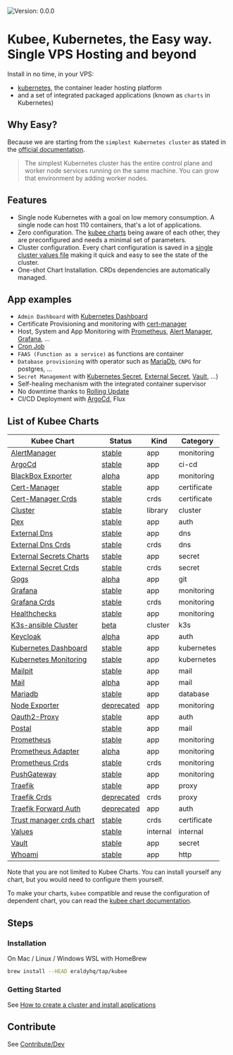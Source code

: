 

[//]: # (README.md generated by gotmpl. DO NOT EDIT.)

![Version: 0.0.0](https://img.shields.io/badge/Version-0.0.0-informational?style=flat-square)

# Kubee, Kubernetes, the Easy way. Single VPS Hosting and beyond

Install in no time, in your VPS:
* [kubernetes](https://github.com/kubernetes/kubernetes), the container leader hosting platform
* and a set of integrated packaged applications (known as `charts` in Kubernetes)

## Why Easy?

Because we are starting from the `simplest Kubernetes cluster` as stated in the [official documentation](https://kubernetes.io/docs/setup/production-environment/#production-control-plane).

> The simplest Kubernetes cluster has the entire control plane
> and worker node services running on the same machine.
> You can grow that environment by adding worker nodes.

## Features

* Single node Kubernetes with a goal on low memory consumption. A single node can host 110 containers, that's a lot of applications.
* Zero configuration. The [kubee charts](https://github.com/EraldyHq/kubee/blob/main/docs/site/kubee-helmet-chart.md) being aware of each other, they are preconfigured and needs a minimal set of parameters.
* Cluster configuration. Every chart configuration is saved in a [single cluster values file](https://github.com/EraldyHq/kubee/blob/main/docs/site/cluster-values.md)
 making it quick and easy to see the state of the cluster.
* One-shot Chart Installation. CRDs dependencies are automatically managed.

## App examples

* `Admin Dashboard` with [Kubernetes Dashboard](./charts/kubernetes-dashboard)
* Certificate Provisioning and monitoring with [cert-manager](./charts/cert-manager/README.md)
* Host, System and App Monitoring with [Prometheus](charts/prometheus), [Alert Manager](charts/alertmanager), [Grafana](charts/grafana/README.md), ...
* [Cron Job](https://kubernetes.io/docs/tasks/job/automated-tasks-with-cron-jobs/)
* `FAAS (Function as a service)` as functions are container
* `Database provisioning` with operator such as [MariaDb](charts/mariadb/README.md), `CNPG` for postgres, ...
* `Secret Management` with [Kubernetes Secret](https://kubernetes.io/docs/tasks/configmap-secret/), [External Secret](charts/external-secrets/README.md), [Vault](charts/vault/README.md), ...)
* Self-healing mechanism with the integrated container supervisor
* No downtime thanks to [Rolling Update](https://kubernetes.io/docs/tutorials/kubernetes-basics/update/update-intro/)
* CI/CD Deployment with [ArgoCd](charts/argocd/README.md), Flux

## List of Kubee Charts

| Kubee Chart | Status  | Kind | Category |
|-----------|---------|------|----------|
| [AlertManager ](https://github.com/EraldyHq/kubee/blob/main/charts/alertmanager/README.md) | [stable](https://github.com/EraldyHq/kubee/blob/main/docs/site/kubee-helmet-chart.md#status) | app | monitoring
| [ArgoCd ](https://github.com/EraldyHq/kubee/blob/main/charts/argocd/README.md) | [stable](https://github.com/EraldyHq/kubee/blob/main/docs/site/kubee-helmet-chart.md#status) | app | ci-cd
| [BlackBox Exporter ](https://github.com/EraldyHq/kubee/blob/main/charts/blackbox-exporter/README.md) | [alpha](https://github.com/EraldyHq/kubee/blob/main/docs/site/kubee-helmet-chart.md#status) | app | monitoring
| [Cert-Manager ](https://github.com/EraldyHq/kubee/blob/main/charts/cert-manager/README.md) | [stable](https://github.com/EraldyHq/kubee/blob/main/docs/site/kubee-helmet-chart.md#status) | app | certificate
| [Cert-Manager Crds ](https://github.com/EraldyHq/kubee/blob/main/charts/cert-manager-crds/README.md) | [stable](https://github.com/EraldyHq/kubee/blob/main/docs/site/kubee-helmet-chart.md#status) | crds | certificate
| [Cluster ](https://github.com/EraldyHq/kubee/blob/main/charts/cluster/README.md) | [stable](https://github.com/EraldyHq/kubee/blob/main/docs/site/kubee-helmet-chart.md#status) | library | cluster
| [Dex ](https://github.com/EraldyHq/kubee/blob/main/charts/dex/README.md) | [stable](https://github.com/EraldyHq/kubee/blob/main/docs/site/kubee-helmet-chart.md#status) | app | auth
| [External Dns ](https://github.com/EraldyHq/kubee/blob/main/charts/external-dns/README.md) | [stable](https://github.com/EraldyHq/kubee/blob/main/docs/site/kubee-helmet-chart.md#status) | app | dns
| [External Dns Crds ](https://github.com/EraldyHq/kubee/blob/main/charts/external-dns-crds/README.md) | [stable](https://github.com/EraldyHq/kubee/blob/main/docs/site/kubee-helmet-chart.md#status) | crds | dns
| [External Secrets Charts](https://github.com/EraldyHq/kubee/blob/main/charts/external-secrets/README.md) | [stable](https://github.com/EraldyHq/kubee/blob/main/docs/site/kubee-helmet-chart.md#status) | app | secret
| [External Secret Crds ](https://github.com/EraldyHq/kubee/blob/main/charts/external-secrets-crds/README.md) | [stable](https://github.com/EraldyHq/kubee/blob/main/docs/site/kubee-helmet-chart.md#status) | crds | secret
| [Gogs ](https://github.com/EraldyHq/kubee/blob/main/charts/gogs/README.md) | [alpha](https://github.com/EraldyHq/kubee/blob/main/docs/site/kubee-helmet-chart.md#status) | app | git
| [Grafana ](https://github.com/EraldyHq/kubee/blob/main/charts/grafana/README.md) | [stable](https://github.com/EraldyHq/kubee/blob/main/docs/site/kubee-helmet-chart.md#status) | app | monitoring
| [Grafana Crds ](https://github.com/EraldyHq/kubee/blob/main/charts/grafana-crds/README.md) | [stable](https://github.com/EraldyHq/kubee/blob/main/docs/site/kubee-helmet-chart.md#status) | crds | monitoring
| [Healthchecks ](https://github.com/EraldyHq/kubee/blob/main/charts/healthchecks/README.md) | [stable](https://github.com/EraldyHq/kubee/blob/main/docs/site/kubee-helmet-chart.md#status) | app | monitoring
| [K3s-ansible Cluster ](https://github.com/EraldyHq/kubee/blob/main/charts/k3s-ansible/README.md) | [beta](https://github.com/EraldyHq/kubee/blob/main/docs/site/kubee-helmet-chart.md#status) | cluster | k3s
| [Keycloak ](https://github.com/EraldyHq/kubee/blob/main/charts/keycloak/README.md) | [alpha](https://github.com/EraldyHq/kubee/blob/main/docs/site/kubee-helmet-chart.md#status) | app | auth
| [Kubernetes Dashboard ](https://github.com/EraldyHq/kubee/blob/main/charts/kubernetes-dashboard/README.md) | [stable](https://github.com/EraldyHq/kubee/blob/main/docs/site/kubee-helmet-chart.md#status) | app | kubernetes
| [Kubernetes Monitoring ](https://github.com/EraldyHq/kubee/blob/main/charts/kubernetes-monitoring/README.md) | [stable](https://github.com/EraldyHq/kubee/blob/main/docs/site/kubee-helmet-chart.md#status) | app | kubernetes
| [Mailpit ](https://github.com/EraldyHq/kubee/blob/main/charts/mailpit/README.md) | [stable](https://github.com/EraldyHq/kubee/blob/main/docs/site/kubee-helmet-chart.md#status) | app | mail
| [Mail ](https://github.com/EraldyHq/kubee/blob/main/charts/mailu/README.md) | [alpha](https://github.com/EraldyHq/kubee/blob/main/docs/site/kubee-helmet-chart.md#status) | app | mail
| [Mariadb ](https://github.com/EraldyHq/kubee/blob/main/charts/mariadb/README.md) | [stable](https://github.com/EraldyHq/kubee/blob/main/docs/site/kubee-helmet-chart.md#status) | app | database
| [Node Exporter ](https://github.com/EraldyHq/kubee/blob/main/charts/node-exporter/README.md) | [deprecated](https://github.com/EraldyHq/kubee/blob/main/docs/site/kubee-helmet-chart.md#status) | app | monitoring
| [Oauth2-Proxy ](https://github.com/EraldyHq/kubee/blob/main/charts/oauth2-proxy/README.md) | [stable](https://github.com/EraldyHq/kubee/blob/main/docs/site/kubee-helmet-chart.md#status) | app | auth
| [Postal ](https://github.com/EraldyHq/kubee/blob/main/charts/postal/README.md) | [stable](https://github.com/EraldyHq/kubee/blob/main/docs/site/kubee-helmet-chart.md#status) | app | mail
| [Prometheus ](https://github.com/EraldyHq/kubee/blob/main/charts/prometheus/README.md) | [stable](https://github.com/EraldyHq/kubee/blob/main/docs/site/kubee-helmet-chart.md#status) | app | monitoring
| [Prometheus Adapter ](https://github.com/EraldyHq/kubee/blob/main/charts/prometheus-adapter/README.md) | [alpha](https://github.com/EraldyHq/kubee/blob/main/docs/site/kubee-helmet-chart.md#status) | app | monitoring
| [Prometheus Crds ](https://github.com/EraldyHq/kubee/blob/main/charts/prometheus-crds/README.md) | [stable](https://github.com/EraldyHq/kubee/blob/main/docs/site/kubee-helmet-chart.md#status) | crds | monitoring
| [PushGateway ](https://github.com/EraldyHq/kubee/blob/main/charts/pushgateway/README.md) | [stable](https://github.com/EraldyHq/kubee/blob/main/docs/site/kubee-helmet-chart.md#status) | app | monitoring
| [Traefik ](https://github.com/EraldyHq/kubee/blob/main/charts/traefik/README.md) | [stable](https://github.com/EraldyHq/kubee/blob/main/docs/site/kubee-helmet-chart.md#status) | app | proxy
| [Traefik Crds ](https://github.com/EraldyHq/kubee/blob/main/charts/traefik-crds/README.md) | [deprecated](https://github.com/EraldyHq/kubee/blob/main/docs/site/kubee-helmet-chart.md#status) | crds | proxy
| [Traefik Forward Auth ](https://github.com/EraldyHq/kubee/blob/main/charts/traefik-forward-auth/README.md) | [deprecated](https://github.com/EraldyHq/kubee/blob/main/docs/site/kubee-helmet-chart.md#status) | app | auth
| [Trust manager crds chart](https://github.com/EraldyHq/kubee/blob/main/charts/trust-manager-crds/README.md) | [stable](https://github.com/EraldyHq/kubee/blob/main/docs/site/kubee-helmet-chart.md#status) | crds | certificate
| [Values ](https://github.com/EraldyHq/kubee/blob/main/charts/values/README.md) | [stable](https://github.com/EraldyHq/kubee/blob/main/docs/site/kubee-helmet-chart.md#status) | internal | internal
| [Vault ](https://github.com/EraldyHq/kubee/blob/main/charts/vault/README.md) | [stable](https://github.com/EraldyHq/kubee/blob/main/docs/site/kubee-helmet-chart.md#status) | app | secret
| [Whoami ](https://github.com/EraldyHq/kubee/blob/main/charts/whoami/README.md) | [stable](https://github.com/EraldyHq/kubee/blob/main/docs/site/kubee-helmet-chart.md#status) | app | http

Note that you are not limited to Kubee Charts.
You can install yourself any chart,
but you would need to configure them yourself.

To make your charts, `kubee`  compatible and reuse the configuration of dependent chart,
you can read the [kubee chart documentation](https://github.com/EraldyHq/kubee/blob/main/docs/site/kubee-helmet-chart.md).

## Steps

### Installation

On Mac / Linux / Windows WSL with HomeBrew

```bash
brew install --HEAD eraldyhq/tap/kubee
```

### Getting Started

See [How to create a cluster and install applications](docs/site/cluster-creation.md)

## Contribute

See [Contribute/Dev](contrib/contribute.md)
